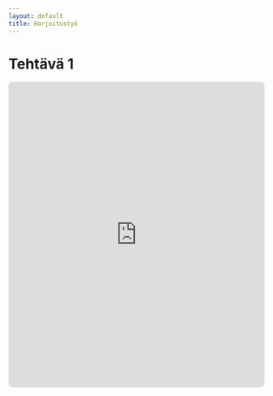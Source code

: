 ```yaml
---
layout: default
title: Harjoitustyö
---
```

# Tehtävä 1

<iframe src="https://harjoitustyo.vercel.app/" width="100%" height="600" style="border:none; border-radius:8px"></iframe>